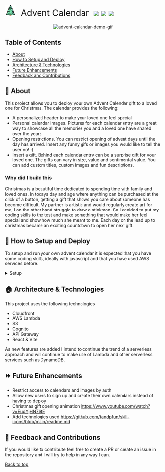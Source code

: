 <a name="top"></a>
<h1 style="font-weight:normal">
    <img src=images/readme/ChristmasTreeTitleIcon.png alt="AdventCalendar" width=35>
  &nbsp;Advent Calendar&nbsp;
  <a href="https://christmas2023.monsoonandrayadventcalendar.link/"><img src=https://img.shields.io/badge/AdventCalendar-try%20now-brightgreen.svg?colorA=087c08></a>
  <a href="https://github.com/rayk47/advent-calendar/releases"><img src=https://img.shields.io/github/release/rayk47/advent-calendar.svg?colorB=58839b></a>
  <a href="https://github.com/rayk47/advent-calendar/blob/main/LICENSE.md"><img src=https://img.shields.io/github/license/rayk47/advent-calendar.svg?colorB=ff0000></a>
</h1>

<p align="center">
  <img height="400px" alt="advent-calendar-demo-gif" src="https://github.com/rayk47/advent-calendar/blob/main/images/readme/AdventCalendarDemo.gif">
</p>

## Table of Contents
- [About](#🚀-about)
- [How to Setup and Deploy](#📝-how-to-setup-and-deploy)
- [Architecture & Technologies](#🏠-architecture--technologies)
- [Future Enhancements](#⏩-future-enhancements)
- [Feedback and Contributions](#🤝-feedback-and-contributions)

## 🚀 About
This project allows you to deploy your own [Advent Calendar](https://en.wikipedia.org/wiki/Advent_calendar) gift to a loved one for Christmas. The calendar provides the following:
- A personalized header to make your loved one feel special
- Personal calendar images. Pictures for each calendar entry are a great way to showcase all the memories you and a loved one have shared over the years
- Opening restrictions. You can restrict opening of advent days until the day has arrived. Insert any funny gifs or images you would like to tell the user no! :) 
- Insert a gift. Behind each calendar entry can be a surprise gift for your loved one. The gifts can vary in size, value and sentimental value. You can add custom titles, custom images and fun descriptions.

### Why did I build this
Christmas is a beautiful time dedicated to spending time with family and loved ones. In todays day and age where anything can be purchased at the click of a button, getting a gift that shows you care about someone has become difficult. My partner is artistic and would regularly create art for me, I on the other hand struggle to draw a stickman. So I decided to put my coding skills to the test and make something that would make her feel special and show how much she meant to me. Each day on the lead up to christmas became an exciting countdown to open her next gift.

## 📝 How to Setup and Deploy
To setup and run your own advent calendar it is expected that you have some coding skills, ideally with javascript and that you have used AWS services before. 

<details>

<summary>Setup</summary>

#### 1. Install Node
See the following [Guide](https://nodejs.org/en/download/package-manager) to download and install

#### 2. Install the project
Run the following command
```
npm install
```

#### 3. Setup your Domain and Hosted zone in AWS
Use the following AWS [Guide](https://docs.aws.amazon.com/Route53/latest/DeveloperGuide/domain-register.html) to register your own domain and create a hosted zone for that domain. Be aware that this step will require you to purchase a domain. If you already have a domain you can just reuse that one.

####  4. Create your .env file
To deploy you need to populate some environment variables. This repo contains a [template .env](./.env.template) that you can use to get you started.

First run 
```
cp .env.template .env
```

After that open the .env file and populate your custom properties 

#### 5. Log into your AWS Account
Before you can deploy the Advent Calendar you must be logged into the AWS account on your terminal. There are many different ways to login to your account via terminal. I recommend that you setup an AWS IAM user and that you login via an [Access Portal](https://docs.aws.amazon.com/singlesignon/latest/userguide/using-the-portal.html)

#### 6. You should now be ready to deploy
Run the following command

```
npm run deploy
```
Once the deploy is complete you can navigate to URL you defined via the SUBDOMAIN.DOMAIN properties in your .env file. 

#### 7. Destroy
If you ever want to destroy the calendar you can run 

```
npm run destroy
```

</details>

## 🏠 Architecture & Technologies
This project uses the following technologies 
- Cloudfront
- AWS Lambda
- S3
- Cognito
- API Gateway
- React & Vite

As new features are added I intend to continue the trend of a serverless approach and will continue to make use of Lambda and other serverless services such as DynamoDB.


## ⏩ Future Enhancements
- Restrict access to calendars and images by auth
- Allow new users to sign up and create their own calendars instead of having to deploy
- Christmas gift opening animation https://www.youtube.com/watch?v=EudYjHN7StE
- Add technologies used https://github.com/tandpfun/skill-icons/blob/main/readme.md

## 🤝 Feedback and Contributions
If you would like to contribute feel free to create a PR or create an issue in the repository and I will try to help in any way I can. 


[Back to top](#top)
